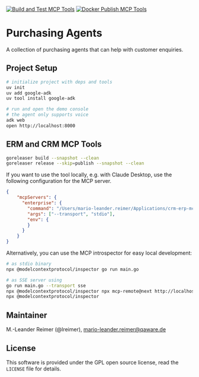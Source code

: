 [![Build and Test MCP Tools](https://github.com/lreimer/purchasing-agents/actions/workflows/build-mcp.yml/badge.svg)](https://github.com/lreimer/purchasing-agents/actions/workflows/build-mcp.yml)
[![Docker Publish MCP Tools](https://github.com/lreimer/purchasing-agents/actions/workflows/docker-publish-mcp.yml/badge.svg)](https://github.com/lreimer/purchasing-agents/actions/workflows/docker-publish-mcp.yml)

# Purchasing Agents

A collection of purchasing agents that can help with customer enquiries.

## Project Setup

```bash
# initialize project with deps and tools
uv init
uv add google-adk
uv tool install google-adk

# run and open the demo console
# the agent only supports voice
adk web
open http://localhost:8000
```

## ERM and CRM MCP Tools

```bash
goreleaser build --snapshot --clean
goreleaser release --skip=publish --snapshot --clean
```

If you want to use the tool locally, e.g. with Claude Desktop, use the following
configuration for the MCP server.

```json
{
    "mcpServers": {
      "enterprise": {
        "command": "/Users/mario-leander.reimer/Applications/crm-erp-mcp-tools",
        "args": ["--transport", "stdio"],
        "env": {
        }
      }
    }
}
```

Alternatively, you can use the MCP introspector for easy local development:
```bash
# as stdio binary
npx @modelcontextprotocol/inspector go run main.go

# as SSE server using 
go run main.go --transport sse
npx @modelcontextprotocol/inspector npx mcp-remote@next http://localhost:8001/sse
npx @modelcontextprotocol/inspector
```

## Maintainer

M.-Leander Reimer (@lreimer), <mario-leander.reimer@qaware.de>

## License

This software is provided under the GPL open source license, read the `LICENSE` file for details.
